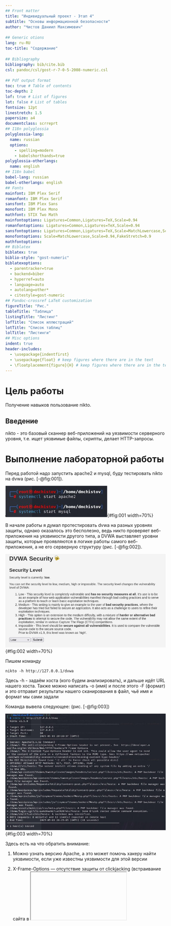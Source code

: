 ```yaml
---
## Front matter
title: "Индивидуальный проект - Этап 4"
subtitle: "Основы информационной безопасности"
author: "Чистов Даниил Максимович"

## Generic otions
lang: ru-RU
toc-title: "Содержание"

## Bibliography
bibliography: bib/cite.bib
csl: pandoc/csl/gost-r-7-0-5-2008-numeric.csl

## Pdf output format
toc: true # Table of contents
toc-depth: 2
lof: true # List of figures
lot: false # List of tables
fontsize: 12pt
linestretch: 1.5
papersize: a4
documentclass: scrreprt
## I18n polyglossia
polyglossia-lang:
  name: russian
  options:
	- spelling=modern
	- babelshorthands=true
polyglossia-otherlangs:
  name: english
## I18n babel
babel-lang: russian
babel-otherlangs: english
## Fonts
mainfont: IBM Plex Serif
romanfont: IBM Plex Serif
sansfont: IBM Plex Sans
monofont: IBM Plex Mono
mathfont: STIX Two Math
mainfontoptions: Ligatures=Common,Ligatures=TeX,Scale=0.94
romanfontoptions: Ligatures=Common,Ligatures=TeX,Scale=0.94
sansfontoptions: Ligatures=Common,Ligatures=TeX,Scale=MatchLowercase,Scale=0.94
monofontoptions: Scale=MatchLowercase,Scale=0.94,FakeStretch=0.9
mathfontoptions:
## Biblatex
biblatex: true
biblio-style: "gost-numeric"
biblatexoptions:
  - parentracker=true
  - backend=biber
  - hyperref=auto
  - language=auto
  - autolang=other*
  - citestyle=gost-numeric
## Pandoc-crossref LaTeX customization
figureTitle: "Рис."
tableTitle: "Таблица"
listingTitle: "Листинг"
lofTitle: "Список иллюстраций"
lotTitle: "Список таблиц"
lolTitle: "Листинги"
## Misc options
indent: true
header-includes:
  - \usepackage{indentfirst}
  - \usepackage{float} # keep figures where there are in the text
  - \floatplacement{figure}{H} # keep figures where there are in the text
---
```


# Цель работы

Получение навыков пользование nikto.

## Введение

nikto - это базовый сканнер веб-приложений на уязвимости серверного уровня, т.е. ищет уязвимые файлы, скрипты, делает HTTP-запросы.

# Выполнение лабораторной работы

Перед работой надо запустить apache2 и mysql, буду тестировать nikto на dvwa (рис. [-@fig:001]).

![Запуск сервисов для DVWA](image/IMG_001.jpg){#fig:001 width=70%}

В начале работы я думал протестировать dvwa на разных уровнях защиты, однако оказалось это бесполезно, ведь никто проверяет веб-приложения на уязвимости другого типа, а DVWA выставляет уровни защиты, которые проявляются в логике работы самого веб-приложения, а не его серверную структуру (рис. [-@fig:002]).

![DVWA: уровень защиты low](image/IMG_002.jpg){#fig:002 width=70%}

Пишем команду

```
nikto -h http://127.0.0.1/dvwa
```

Здесь -h - задаём хоста (кого будем анализировать), и дальше идёт URL нашего хоста. Также можно написать -o (имя) и после этого -F (формат) и это отправит результаты нашего сканирования в файл, чьё имя и формат мы сами задали

Команда вывела следующее: (рис. [-@fig:003])

![Результат работы nikto](image/IMG_003.jpg){#fig:003 width=70%}

Здесь есть на что обратить внимание:

1. Можно узнать версию Apache, а это может помочь хакеру найти уязвимости, если уже известны уязвимости для этой версии

2. X-Frame-Options — отсутствие защиты от clickjacking (встраивание сайта в <iframe> чужого сайта - т.е. так ввести в сайт свой функционал, который может принести вред пользователю)

3. X-Content-Type-Options — отсутствие от MIME-атаки (когда браузер может неадекватно интерпретировать тип файла, например подали серверу файл txt, содержащий вредоносный код, а веб-приложение этот файл проинтерпретирует как раз как нам надо и этот код запустит.)

4. Nikto отправляет запросы к разным путям, подставляя ?filesrc=/etc/hosts и сервер возвращает содержимое файла hosts. Т.е. получается можно просматривать любые файлы Такие скрипты часто называются "file manager backdoors"

# Выводы

При выполнении данной работы я успешно получил навыки работы с nikto.

# Список литературы

[Индивидуальный проект](https://esystem.rudn.ru/mod/page/view.php?id=1220137#citeproc_bib_item_1)

[Краткое введение в nikto (видео на английском)](https://www.youtube.com/watch?v=GH9qn_DBzCk)


